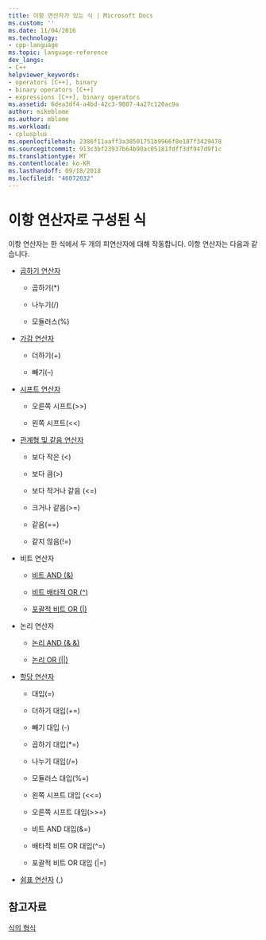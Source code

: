 ```yaml
---
title: 이항 연산자가 있는 식 | Microsoft Docs
ms.custom: ''
ms.date: 11/04/2016
ms.technology:
- cpp-language
ms.topic: language-reference
dev_langs:
- C++
helpviewer_keywords:
- operators [C++], binary
- binary operators [C++]
- expressions [C++], binary operators
ms.assetid: 6dea3df4-a4bd-42c3-9807-4a27c120ac9a
author: mikeblome
ms.author: mblome
ms.workload:
- cplusplus
ms.openlocfilehash: 2386f11aaff3a38501751b9966f8e187f3429478
ms.sourcegitcommit: 913c3bf23937b64b90ac05181fdff3df947d9f1c
ms.translationtype: MT
ms.contentlocale: ko-KR
ms.lasthandoff: 09/18/2018
ms.locfileid: "46072032"
---
```

# <a name="expressions-with-binary-operators"></a>이항 연산자로 구성된 식

이항 연산자는 한 식에서 두 개의 피연산자에 대해 작동합니다. 이항 연산자는 다음과 같습니다.

- [곱하기 연산자](../cpp/multiplicative-operators-and-the-modulus-operator.md)

   - 곱하기(*)

   - 나누기(/)

   - 모듈러스(%)

- [가감 연산자](../cpp/additive-operators-plus-and.md)

   - 더하기(+)

   - 빼기(–)

- [시프트 연산자](../cpp/left-shift-and-right-shift-operators-input-and-output.md)

   - 오른쪽 시프트(>>)

   - 왼쪽 시프트(<<)

- [관계형 및 같음 연산자](../cpp/relational-operators-equal-and-equal.md)

   - 보다 작은 (\<)

   - 보다 큼(>)

   - 보다 작거나 같음 (\<=)

   - 크거나 같음(>=)

   - 같음(==)

   - 같지 않음(!=)

- 비트 연산자

   - [비트 AND (&)](../cpp/bitwise-and-operator-amp.md)

   - [비트 배타적 OR (^)](../cpp/bitwise-exclusive-or-operator-hat.md)

   - [포괄적 비트 OR (&#124;)](../cpp/bitwise-inclusive-or-operator-pipe.md)

- 논리 연산자

   - [논리 AND (& &)](../cpp/logical-and-operator-amp-amp.md)

   - [논리 OR (&#124;&#124;)](../cpp/logical-or-operator-pipe-pipe.md)

- [할당 연산자](../cpp/assignment-operators.md)

   - 대입(=)

   - 더하기 대입(+=)

   - 빼기 대입 (-)

   - 곱하기 대입(*=)

   - 나누기 대입(/=)

   - 모듈러스 대입(%=)

   - 왼쪽 시프트 대입 (<\<=)

   - 오른쪽 시프트 대입(>>=)

   - 비트 AND 대입(&=)

   - 배타적 비트 OR 대입(^=)

   - 포괄적 비트 OR 대입 (&#124;=)

- [쉼표 연산자](../cpp/comma-operator.md) (,)

## <a name="see-also"></a>참고자료

[식의 형식](../cpp/types-of-expressions.md)